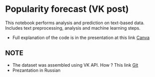 # Popularity forecast (VK post)

This notebook performs analysis and prediction on text-based data. Includes text preprocessing, analysis and machine learning steps.

- Full explanation of the code is in the presentation at this link [Canva](https://www.canva.com/design/DAGaDnhZ08I/0kTIEtDF8swSRNtxyC6uLQ/edit?utm_content=DAGaDnhZ08I&utm_campaign=designshare&utm_medium=link2&utm_source=sharebutton)

## NOTE
- The dataset was assembled using VK API. How ? This link [Git](https://github.com/NooruzbekT/vk-posts-scraper)
- Prezantation in Russian 

